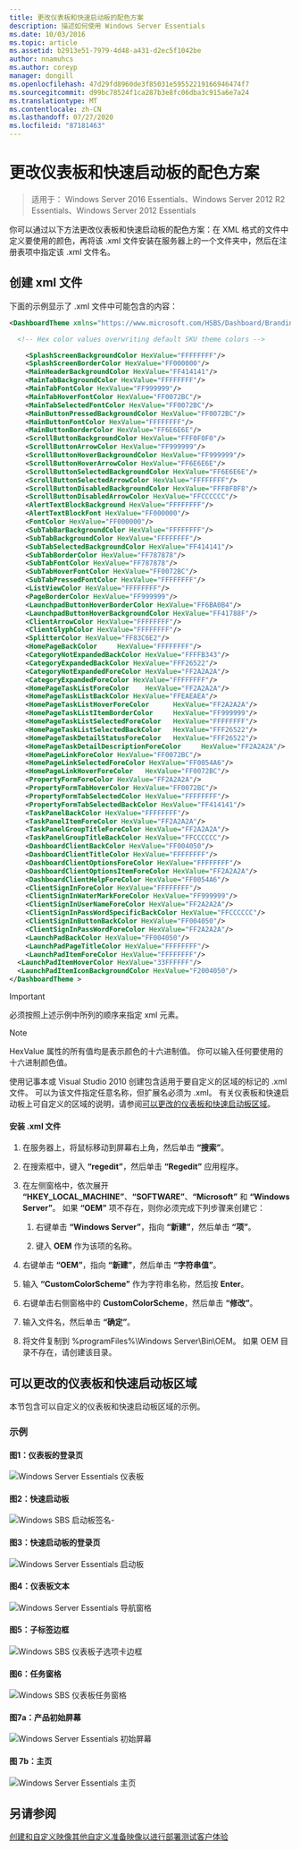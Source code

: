 ```yaml
---
title: 更改仪表板和快速启动板的配色方案
description: 描述如何使用 Windows Server Essentials
ms.date: 10/03/2016
ms.topic: article
ms.assetid: b2913e51-7979-4d48-a431-d2ec5f1042be
author: nnamuhcs
ms.author: coreyp
manager: dongill
ms.openlocfilehash: 47d29fd8960de3f85031e59552219166946474f7
ms.sourcegitcommit: d99bc78524f1ca287b3e8fc06dba3c915a6e7a24
ms.translationtype: MT
ms.contentlocale: zh-CN
ms.lasthandoff: 07/27/2020
ms.locfileid: "87181463"
---
```

# <a name="change-the-color-scheme-of-the-dashboard-and-launchpad"></a>更改仪表板和快速启动板的配色方案

>适用于： Windows Server 2016 Essentials、Windows Server 2012 R2 Essentials、Windows Server 2012 Essentials

你可以通过以下方法更改仪表板和快速启动板的配色方案：在 XML 格式的文件中定义要使用的颜色，再将该 .xml 文件安装在服务器上的一个文件夹中，然后在注册表项中指定该 .xml 文件名。

## <a name="create-the-xml-file"></a>创建 xml 文件
 下面的示例显示了 .xml 文件中可能包含的内容：

```xml
<DashboardTheme xmlns="https://www.microsoft.com/HSBS/Dashboard/Branding/2010">

  <!-- Hex color values overwriting default SKU theme colors -->

    <SplashScreenBackgroundColor HexValue="FFFFFFFF"/>
    <SplashScreenBorderColor HexValue="FF000000"/>
    <MainHeaderBackgroundColor HexValue="FF414141"/>
    <MainTabBackgroundColor HexValue="FFFFFFFF"/>
    <MainTabFontColor HexValue="FF999999"/>
    <MainTabHoverFontColor HexValue="FF0072BC"/>
    <MainTabSelectedFontColor HexValue="FF0072BC"/>
    <MainButtonPressedBackgroundColor HexValue="FF0072BC"/>
    <MainButtonFontColor HexValue="FFFFFFFF"/>
    <MainButtonBorderColor HexValue="FF6E6E6E"/>
    <ScrollButtonBackgroundColor HexValue="FFF0F0F0"/>
    <ScrollButtonArrowColor HexValue="FF999999"/>
    <ScrollButtonHoverBackgroundColor HexValue="FF999999"/>
    <ScrollButtonHoverArrowColor HexValue="FF6E6E6E"/>
    <ScrollButtonSelectedBackgroundColor HexValue="FF6E6E6E"/>
    <ScrollButtonSelectedArrowColor HexValue="FFFFFFFF"/>
    <ScrollButtonDisabledBackgroundColor HexValue="FFF8F8F8"/>
    <ScrollButtonDisabledArrowColor HexValue="FFCCCCCC"/>
    <AlertTextBlockBackground HexValue="FFFFFFFF"/>
    <AlertTextBlockFont HexValue="FF000000"/>
    <FontColor HexValue="FF000000"/>
    <SubTabBarBackgroundColor HexValue="FFFFFFFF"/>
    <SubTabBackgroundColor HexValue="FFFFFFFF"/>
    <SubTabSelectedBackgroundColor HexValue="FF414141"/>
    <SubTabBorderColor HexValue="FF787878"/>
    <SubTabFontColor HexValue="FF787878"/>
    <SubTabHoverFontColor HexValue="FF0072BC"/>
    <SubTabPressedFontColor HexValue="FFFFFFFF"/>
    <ListViewColor HexValue="FFFFFFFF"/>
    <PageBorderColor HexValue="FF999999"/>   
    <LaunchpadButtonHoverBorderColor HexValue="FF6BA0B4"/>
    <LaunchpadButtonHoverBackgroundColor HexValue="FF41788F"/>
    <ClientArrowColor HexValue="FFFFFFFF"/>
    <ClientGlyphColor HexValue="FFFFFFFF"/>
    <SplitterColor HexValue="FF83C6E2"/>
    <HomePageBackColor     HexValue="FFFFFFFF"/>
    <CategoryNotExpandedBackColor HexValue="FFFFB343"/>
    <CategoryExpandedBackColor HexValue="FFF26522"/>
    <CategoryNotExpandedForeColor HexValue="FF2A2A2A"/>
    <CategoryExpandedForeColor HexValue="FFFFFFFF"/>
    <HomePageTaskListForeColor    HexValue="FF2A2A2A"/>
    <HomePageTaskListBackColor HexValue="FFEAEAEA"/>
    <HomePageTaskListHoverForeColor      HexValue="FF2A2A2A"/>
    <HomePageTaskListItemBorderColor     HexValue="FF999999"/>
    <HomePageTaskListSelectedForeColor   HexValue="FFFFFFFF"/>
    <HomePageTaskListSelectedBackColor   HexValue="FFF26522"/>
    <HomePageTaskDetailStatusForeColor   HexValue="FFF26522"/>
    <HomePageTaskDetailDescriptionForeColor     HexValue="FF2A2A2A"/>
    <HomePageLinkForeColor HexValue="FF0072BC"/>
    <HomePageLinkSelectedForeColor HexValue="FF0054A6"/>
    <HomePageLinkHoverForeColor   HexValue="FF0072BC"/>
    <PropertyFormForeColor HexValue="FF2A2A2A"/>
    <PropertyFormTabHoverColor HexValue="FF0072BC"/>
    <PropertyFormTabSelectedColor HexValue="FFFFFFFF"/>
    <PropertyFormTabSelectedBackColor HexValue="FF414141"/>
    <TaskPanelBackColor HexValue="FFFFFFFF"/>
    <TaskPanelItemForeColor HexValue="FF2A2A2A"/>
    <TaskPanelGroupTitleForeColor HexValue="FF2A2A2A"/>
    <TaskPanelGroupTitleBackColor HexValue="FFCCCCCC"/>
    <DashboardClientBackColor HexValue="FF004050"/>
    <DashboardClientTitleColor HexValue="FFFFFFFF"/>
    <DashboardClientOptionsForeColor HexValue="FFFFFFFF"/>
    <DashboardClientOptionsItemForeColor HexValue="FF2A2A2A"/>
    <DashboardClientHelpForeColor HexValue="FF0054A6"/>
    <ClientSignInForeColor HexValue="FFFFFFFF"/>
    <ClientSignInWaterMarkForeColor HexValue="FF999999"/>
    <ClientSignInUserNameForeColor HexValue="FF2A2A2A"/>
    <ClientSignInPassWordSpecificBackColor HexValue="FFCCCCCC"/>
    <ClientSignInButtonBackColor HexValue="FF004050"/>
    <ClientSignInPassWordForeColor HexValue="FF2A2A2A"/>
    <LaunchPadBackColor HexValue="FF004050"/>
    <LaunchPadPageTitleColor HexValue="FFFFFFFF"/>
    <LaunchPadItemForeColor HexValue="FFFFFFFF"/>
  <LaunchPadItemHoverColor HexValue="33FFFFFF"/>
  <LaunchPadItemIconBackgroundColor HexValue="F2004050"/>
</DashboardTheme >

```

> [!IMPORTANT]
>  必须按照上述示例中所列的顺序来指定 xml 元素。

> [!NOTE]
>  HexValue 属性的所有值均是表示颜色的十六进制值。 你可以输入任何要使用的十六进制颜色值。

 使用记事本或 Visual Studio 2010 创建包含适用于要自定义的区域的标记的 .xml 文件。 可以为该文件指定任意名称，但扩展名必须为 .xml。 有关仪表板和快速启动板上可自定义的区域的说明，请参阅[可以更改的仪表板和快速启动板区域](Change-the-Color-Scheme-of-the-Dashboard-and-Launchpad.md#BKMK_Dashboard)。

#### <a name="to-install-the-xml-file"></a>安装 .xml 文件

1.  在服务器上，将鼠标移动到屏幕右上角，然后单击 **“搜索”**。

2.  在搜索框中，键入 **“regedit”**，然后单击 **“Regedit”** 应用程序。

3.  在左侧窗格中，依次展开 **“HKEY_LOCAL_MACHINE”**、**“SOFTWARE”**、**“Microsoft”** 和 **“Windows Server”**。 如果 **“OEM”** 项不存在，则你必须完成下列步骤来创建它：

    1.  右键单击 **“Windows Server”**，指向 **“新建”**，然后单击 **“项”**。

    2.  键入 **OEM** 作为该项的名称。

4.  右键单击 **“OEM”**，指向 **“新建”**，然后单击 **“字符串值”**。

5.  输入 **“CustomColorScheme”** 作为字符串名称，然后按 **Enter**。

6.  右键单击右侧窗格中的 **CustomColorScheme**，然后单击 **“修改”**。

7.  输入文件名，然后单击 **“确定”**。

8.  将文件复制到 %programFiles%\Windows Server\Bin\OEM。 如果 OEM 目录不存在，请创建该目录。

##  <a name="dashboard-and-launchpad-areas-that-can-be-changed"></a><a name="BKMK_Dashboard"></a>可以更改的仪表板和快速启动板区域
 本节包含可以自定义的仪表板和快速启动板区域的示例。

### <a name="examples"></a>示例

####  <a name="figure-1-sign-in-page-of-the-dashboard"></a><a name="BKMK_Figure1"></a>图1：仪表板的登录页
 ![Windows Server Essentials 仪表板](media/SBS8_ADK_Dashboard_Signin_RC.png "SBS8_ADK_Dashboard_Signin_RC")

####  <a name="figure-2-launchpad"></a><a name="BKMK_Figure2"></a>图2：快速启动板
 ![Windows SBS 启动板签名&#45;](media/SBS8_ADK_LaunchpadSignin2.png "SBS8_ADK_LaunchpadSignin2")

####  <a name="figure-3-sign-in-page-of-the-launchpad"></a><a name="BKMK_Figure3"></a>图3：快速启动板的登录页
 ![Windows Server Essentials 启动板](media/SBS8_ADK_Launchpad_Signin_RC.png "SBS8_ADK_Launchpad_Signin_RC")

####  <a name="figure-4-dashboard-text"></a><a name="BKMK_Figure4"></a>图4：仪表板文本
 ![Windows Server Essentials 导航窗格](media/SBS8_ADK_Navigation_RC.png "SBS8_ADK_Navigation_RC")

####  <a name="figure-5-subtab-border"></a><a name="BKMK_Figure5"></a>图5：子标签边框
 ![Windows SBS 仪表板子选项卡边框](media/SBS8_ADK_DashboardSubtabborder.png "SBS8_ADK_DashboardSubtabborder")

####  <a name="figure-6-task-pane"></a><a name="BKMK_Figure6"></a>图6：任务窗格
 ![Windows SBS 仪表板任务窗格](media/SBS8_ADK_DashboardTaskPane.png "SBS8_ADK_DashboardTaskPane")

####  <a name="figure-7a-product-splash-screen"></a><a name="BKMK_Figure9"></a>图7a：产品初始屏幕
 ![Windows Server Essentials 初始屏幕](media/SBS8_ADK_productspalshscreen_RC.png "SBS8_ADK_productspalshscreen_RC")

#### <a name="figure-7b-home-page"></a>图 7b：主页
 ![Windows Server Essentials 主页](media/SBS8_ADK_Dashboard_HomePage_RC.png "SBS8_ADK_Dashboard_HomePage_RC")

## <a name="see-also"></a>另请参阅
 [创建和自定义映像](Creating-and-Customizing-the-Image.md)[其他自定义](Additional-Customizations.md)[准备映像以进行部署](Preparing-the-Image-for-Deployment.md)[测试客户体验](Testing-the-Customer-Experience.md)